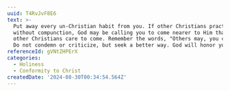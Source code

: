 ```yaml
---
uuid: T4RvJvF8E6
text: >-
  Put away every un-Christian habit from you. If other Christians practice it
  without compunction, God may be calling you to come nearer to Him than these
  other Christians care to come. Remember the words, "Others may, you cannot."
  Do not condemn or criticize, but seek a better way. God will honor you.
referenceId: gVNtZHPErX
categories:
  - Holiness
  - Conformity to Christ
createdDate: '2024-08-30T00:34:54.564Z'
---
```


